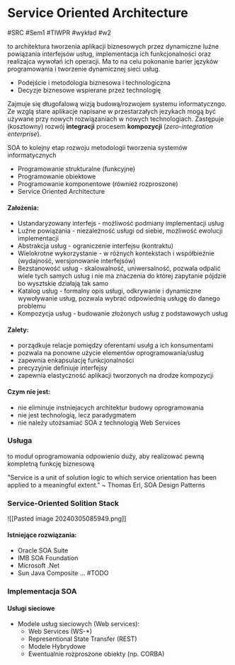 # Service Oriented Architecture
#SRC #Sem1 #TIWPR #wykład #w2 

to architektura tworzenia aplikacji biznesowych przez dynamiczne luźne powiązania interfejsów usług, implementacja ich funkcjonalności oraz realizajca wywołań ich operacji. Ma to na celu pokonanie barier języków programowania i tworzenie dynamicznej sieci usług.

- Podejście i metodologia biznesowa i technologiczna
- Decyzje biznesowe wspierane przez technologię

Zajmuje się długofalową wizją budową/rozwojem systemu informatyczngo. Ze wzglą stare aplikacje napisane w przestarzałych jezykach mogą być używane przy nowych rozwiązaniach w nowych technologiach. Zastępuje (kosztowny) rozwój **integracji** procesem **kompozycji** (_zero-integration enterprise_).  

SOA to kolejny etap rozwoju metodologii tworzenia systemów informatycznych
- Programowanie strukturalne (funkcyjne)
- Programowanie obiektowe
- Programowanie komponentowe (również rozproszone)
- Service Oriented Architecture

#### Założenia:
- Ustandaryzowany interfejs - możliwość podmiany implementacji usług
- Luźne powiązania - niezależność usługi od siebie, możliwość ewolucji implementacji
- Abstrakcja usług - ograniczenie interfejsu (kontraktu)
- Wielokrotne wykorzystanie - w różnych kontekstach i współbieżnie (wydajność, wersjonowanie interfejsów)
- Bezstanowość usług - skalowalność, uniwersalność, pozwala odpalić wiele tych samych usług i nie ma znaczenia do której zapytanie pójdzie bo wysztskie działają tak samo
- Katalog usług - formalny opis usługi, odkrywanie i dynamiczne wywoływanie usług, pozwala wybrać odpowiednią usługę do danego problemu
- Kompozycja usług - budowanie złożonych usług z podstawowych usług

#### Zalety:
- porządkuje relacje pomiędzy oferentami usułg a ich konsumentami
- pozwala na ponowne użycie elementów oprogramowania/usług
- zapewnia enkapsulację funkcjonalności
- precyzyjnie definiuje interfejsy
- zapewnia elastyczność aplikacji tworzonych na drodze kompozycji

#### Czym nie jest:
- nie eliminuje instniejacych architektur budowy oprogramowania
- nie jest technologią, lecz paradygmatem
- nie należy utożsamiać SOA z technologią Web Services
### Usługa
to moduł oprogramowania odpowienio duży, aby realizować pewną kompletną funkcję biznesową

"Service is a unit of solution logic to which service orientation has been applied to a meaningful extent." ~ Thomas Erl, SOA Design Patterns 

### Service-Oriented Solition Stack

![[Pasted image 20240305085949.png]]

#### Istniejące rozwiązania:
- Oracle SOA Suite
- IMB SOA Foundation
- Microsoft .Net
- Sun Java Composite ...
#TODO 

### Implementacja SOA
#### Usługi sieciowe
- Modele usług sieciowych (Web services):
	- Web Services (WS-\*)
	- Representional State Transfer (REST)
	- Modele Hybrydowe
	- Ewentualnie rozproszone obiekty (np. CORBA)